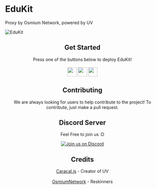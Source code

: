 # EduKit
Proxy by Osmium Network, powered by UV


![EduKit](https://socialify.git.ci/OsmiumNetwork/EduKit/image?description=1&forks=1&issues=1&language=1&name=1&owner=1&pulls=1&stargazers=1&theme=Light)

</div>

<div align="center">
         <h2>Get Started</h2>
         <a>Press one of the buttons below to deploy EduKit!</a>
         <br>
         <br>
<a href="https://app.cyclic.sh/api/app/deploy/OsmiumNetwork/EduKit"><img height="30px" src="https://img.shields.io/badge/cyclic-2e59c7.svg?style=for-the-badge&logo=cyclic&logoColor=white"><img></a>
<a href="https://railway.app/new/template?template=https://github.com/OsmiumNetwork/EduKit"><img height="30px" src="https://img.shields.io/badge/Railway-%234f0599.svg?style=for-the-badge&logo=railway&logoColor=white"><img></a>
<a href="https://app.koyeb.com/deploy?type=git&repository=github.com/OsmiumNetwork/EduKit&branch=main&name=edukit"><img height="30px" src="https://img.shields.io/badge/koyeb-121212.svg?style=for-the-badge&logo=koyeb&logoColor=87fcc4"><img></a>
</div>
<div align="center">
         <h2> Contributing</h2>

We are always looking for users to help contribute to the project! To contribute, just make a pull request. 

<h2> Discord Server</h2>

Feel Free to join us :D

[![Join us on Discord](https://invidget.switchblade.xyz/2ZZ3bPQMSV?theme=light)](https://discord.gg/2ZZ3bPQMSV)


## Credits

[Caracal.js](https://github.com/caracal-js) - Creator of UV 
<br></br>
[OsmiumNetwork](https://github.com/OsmiumNetwork) - Reskinners 
</div>
